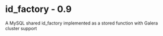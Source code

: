 # id_factory - 0.9

A MySQL shared id_factory implemented as a stored function with Galera cluster support


